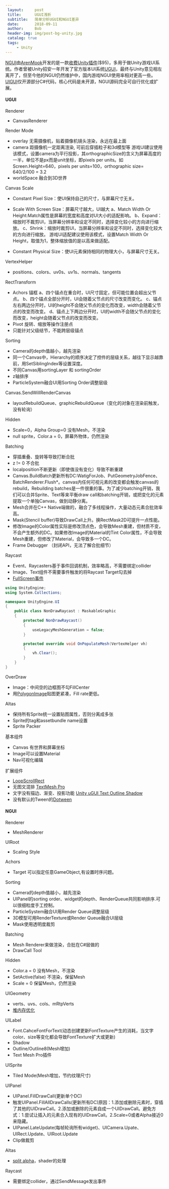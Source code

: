 ```yaml
---
 layout:     post
 title:      UGUI浅析
 subtitle:   简单分析UGUI和NGUI差异
 date:       2018-09-11
 author:     Bob
 header-img: img/post-bg-unity.jpg
 catalog: true
 tags:
     - Unity
---
```


[NGUI](http://www.tasharen.com/?page_id=140)由[ArenMook](http://www.tasharen.com/?page_id=11)开发的是一款[收费Unity插件](https://assetstore.unity.com/packages/tools/gui/ngui-next-gen-ui-2413)($95)，多用于做Unity游戏UI系统。作者曾被Unity招安一年开发了官方版本UI系统[UGUI](https://assetstore.unity.com/packages/essentials/unity-samples-ui-25468)，最终与Unity意见相左离开了，但至今他的NGUI仍然维护中，国内游戏NGUI使用率相对更高一些。[UIGUI](https://bitbucket.org/Unity-Technologies/ui/src)仅开源部分C#代码，核心代码是未开源，NGUI源码完全可自行优化或扩展。



#### UGUI

Renderer
+ CanvasRenderer

Render Mode
+ overlay 无需摄像机，贴着摄像机镜头渲染，永远在最上面
+ camera  距摄像机一定距离渲染, 可前后穿插粒子和3d模型等
游戏UI建议使用该模式，设置camera为平行投影，其orthographicSize的含义为屏幕高度的一半，单位不是px而是unit坐标，即pixels per units。如Screen.Height=640，pixels per units=100，orthographic size= 640/2/100 = 3.2 
+ worldSpace 融合到3D世界

Canvas Scale
+  Constant Pixel Size：使UI保持自己的尺寸，与屏幕尺寸无关。
+  Scale With Screen Size：屏幕尺寸越大，UI越大
    a、Match Width Or Height:Match属性是屏幕的宽度和高度对UI大小的适配影响。
    b、Expand：缩放时不裁剪UI，当屏幕分辨率和设定不同时，选择变化较小的方向进行缩放。
    c、Shrink：缩放时裁剪UI，当屏幕分辨率和设定不同时，选择变化较大的方向进行缩放。
游戏UI适配建议使用该模式，设置Match Width Or Height，取值为1，整体缩放值的是以高来做适配。

+  Constant Physical Size：使UI元素保持相同的物理大小，与屏幕尺寸无关。

VertexHelper
+ positions、colors、uv0s、uv1s、normals、tangents

RectTransform
+ Achors 锚框
a、四个锚点在重合时，UI尺寸固定，但可能位置会超出父节点。
b、四个锚点全部分开时，UI会随着父节点的尺寸改变而变化。
c、锚点左右两边分开时，UI的height不会随父节点的变化而改变，width会随着父节点的改变而改变。
d、锚点上下两边分开时，UI的width不会随父节点的变化而改变，height会随着父节点的改变而改变。
+ Pivot 旋转、缩放等操作注册点
+ 只能针对父级结节，不能跨层级锚点

Sorting
+ Camera的depth值越小，越先渲染
+ 同一个Canvas中，Hierarchy的顺序决定了控件的层级关系，越往下显示越靠前，用SetSiblingIndex等设置深度。
+ 不同Canvas用sortingLayer 和 sortingOrder
+ z轴排序
+ ParticleSystem融合UI用Sorting Order调整层级

Canvas.SendWillRenderCanvas
+ layoutRebuildQueue、graphicRebuildQueue（变化的对象在渲染前触发，没有轮询）

Hidden
+ Scale=0，Alpha Group=0 没有Mesh，不渲染
+ null sprite，Color.a = 0，屏幕外物体，仍然渲染

Batching
+ 穿插重叠、旋转等导致打断合批
+ z != 0 不合批
+ localposition不断更新（即使值没有变化）导致不断重建
+ Canvas.BuildBatch更新所有DC:WatigForJob、PutGeometryJobFence、BatchRenderer.Flush*。canvas内任何可视元素的改变都会触发canvas的rebuild，Rebuilding batches是一件很重的事。为了减少batching开销，我们可以合并Sprite、Text等来平衡draw call和batching开销，或把变化的元素提取一个单独Canvas，做到动静分离。
+ Mesh合并在C++ Native端做的，融合了多线程操作，大量动态元素合批效率高。
+ Mask(Stencil buffer)导致DrawCall上升。换RectMask2D可提升一点性能。
+ 修改Image的Color属性实际是修改顶点色，会导致Mesh重建，但材质不变，不会产生额外的DC。如果修改Image的Material的Tint Color属性，不会导致Mesh重建，但修改了Material，会导致多一个DC。
+ Frame Debugger （封闭API，无法了解合批细节）

Raycast
+ Event、Raycasters基于事件回调机制，效率略高，不需要绑定collider
+ Image、Text组件不需要事件触发的将Raycast Target勾去掉
+ [FullScreen事件](https://answers.unity.com/questions/1091618/ui-panel-without-image-component-as-raycast-target.html)

```csharp
using UnityEngine;
using System.Collections;

namespace UnityEngine.UI
{
    public class NonDrawRaycast : MaskableGraphic
    {
        protected NonDrawRaycast()
        {
            useLegacyMeshGeneration = false;
        }

        protected override void OnPopulateMesh(VertexHelper vh)
        {
            vh.Clear();
        }
    }
}
```

OverDraw
+ Image：中间空的边框图不勾FillCenter
+ 用[PolygonImage](https://assetstore.unity.com/packages/tools/gui/polyimage-103851)贴图更紧凑，Fill rate更低。

Altas
+ 保持所有Sprite统一设置贴图属性，否则分离成多张
+ Sprite的tag和assetbundle name设置
+ Sprite Packer

基本组件
+ Canvas 有世界和屏幕坐标
+ Image可以设置Material
+ Nav可视化编辑


扩展组件
+ [LoopScrollRect](https://github.com/qiankanglai/LoopScrollRect)
+ 无图文混排 [TextMesh Pro](https://assetstore.unity.com/packages/essentials/beta-projects/textmesh-pro-84126)
+ 文字没有描边、渐变、投影功能 [Unity uGUI Text Outline Shadow](https://github.com/n-yoda/unity-vertex-effects)
+ 没有默认的Tween的[Dotween](http://dotween.demigiant.com/)

#### NGUI

Renderer
+ MeshRenderer

UIRoot
+ Scaling Style

Achors
+ Target 可以指定任意GameObject,有设置时序问题。

Sorting
+ Camera的depth值越小，越先渲染
+ UIPanel的sorting order、widget的depth、RenderQueue共同影响排序.可以很细粒度手工控制。
+ ParticleSystem融合UI用Render Queue调整层级
+ 3D模型可用RenderTexture或Render Queue融合UI层级
+ Mask使用透明度裁剪

Batching
+ Mesh Renderer来做渲染，合批在C#层做的
+ DrawCall Tool

Hidden
+ Color.a = 0 没有Mesh，不渲染
+ SetActive(false) 不渲染，保留Mesh
+ Scale = 0 保留Mesh，仍然渲染

UIGeometry
+ verts、uvs、cols、mRtpVerts 
+ [堆内存优化](https://github.com/sophiepeithos/optimise-ngui-gc-alloc)

UILabel
+ Font.CahceFontForText(动态创建更新FontTexture产生的消耗，当文字color、size等变化都会导致FontTexture扩大或更新)
+ Shadow
+ Outline/Outline8(Mesh增加)
+ Text Mesh Pro插件

UISprite
+ Tiled Mode(Mesh增加，节约纹理尺寸)

UIPanel
+ UIPanel.FillDrawCall(更新单个DC)
+ 触发UIPanel.FillAllDrawCalls(更新所有DC)原因：1.添加或删除元素时，穿插了其他的UIDrawCall。2.添加或删除的元素自成一个UIDrawCall。避免方式：1.尝试让插入的元素合入现有的UIDrawCall。2.Scale=0或者Alpha接近0来隐藏。
+ UIPanel.LateUpdate(每帧轮询所有widget)、UICamera.Upate、UIRect.Update、UIRoot.Update
+ Clip做裁剪

Altas
+ [split alpha](https://github.com/henry-yuxi/NGUI_Tools)，shader的处理

Raycast
+ 需要绑定collider，通过SendMessage发出事件




